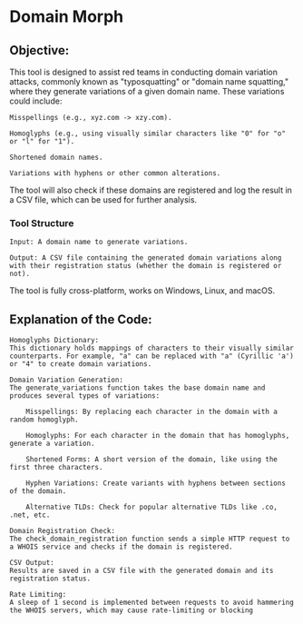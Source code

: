 # Domain Morph
## Objective:
This tool is designed to assist red teams in conducting domain variation attacks, commonly known as "typosquatting" or "domain name squatting," where they generate variations of a given domain name. These variations could include:

    Misspellings (e.g., xyz.com -> xzy.com).

    Homoglyphs (e.g., using visually similar characters like "0" for "o" or "l" for "1").

    Shortened domain names.

    Variations with hyphens or other common alterations.

The tool will also check if these domains are registered and log the result in a CSV file, which can be used for further analysis.
### Tool Structure

    Input: A domain name to generate variations.

    Output: A CSV file containing the generated domain variations along with their registration status (whether the domain is registered or not).

The tool is fully cross-platform, works on Windows, Linux, and macOS.


## Explanation of the Code:

    Homoglyphs Dictionary:
    This dictionary holds mappings of characters to their visually similar counterparts. For example, "a" can be replaced with "а" (Cyrillic 'a') or "4" to create domain variations.

    Domain Variation Generation:
    The generate_variations function takes the base domain name and produces several types of variations:

        Misspellings: By replacing each character in the domain with a random homoglyph.

        Homoglyphs: For each character in the domain that has homoglyphs, generate a variation.

        Shortened Forms: A short version of the domain, like using the first three characters.

        Hyphen Variations: Create variants with hyphens between sections of the domain.

        Alternative TLDs: Check for popular alternative TLDs like .co, .net, etc.

    Domain Registration Check:
    The check_domain_registration function sends a simple HTTP request to a WHOIS service and checks if the domain is registered.

    CSV Output:
    Results are saved in a CSV file with the generated domain and its registration status.

    Rate Limiting:
    A sleep of 1 second is implemented between requests to avoid hammering the WHOIS servers, which may cause rate-limiting or blocking
